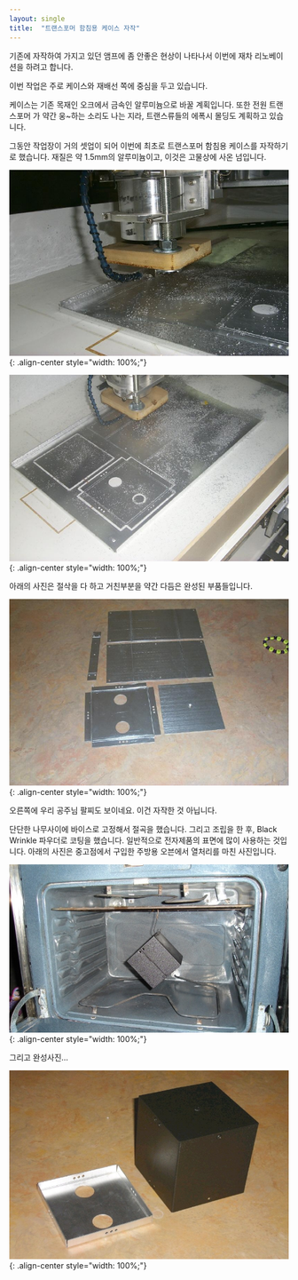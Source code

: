 ```yaml
---
layout: single
title:  "트랜스포머 함침용 케이스 자작"
---
```


기존에 자작하여 가지고 있던 앰프에 좀 안좋은 현상이 나타나서 이번에 재차 리노베이션을 하려고 합니다.

이번 작업은 주로 케이스와 재배선 쪽에 중심을 두고 있습니다.

케이스는 기존 목재인 오크에서 금속인 알루미늄으로 바꿀 계획입니다. 또한 전원 트랜스포머 가 약간 웅~하는 소리도 나는 지라, 트랜스류들의 에폭시 몰딩도 계획하고 있습니다.

그동안 작업장이 거의 셋업이 되어 이번에 최초로 트랜스포머 함침용 케이스를 자작하기로 했습니다.
재질은 약 1.5mm의 알루미늄이고, 이것은 고물상에 사온 넘입니다.

![styled-image](/assets/images/2006-09-24/2006-09-24-01.jpg){: .align-center style="width: 100%;"}

![styled-image](/assets/images/2006-09-24/2006-09-24-02.jpg){: .align-center style="width: 100%;"}

아래의 사진은 절삭을 다 하고 거친부분을 약간 다듬은 완성된 부품들입니다.

![styled-image](/assets/images/2006-09-24/2006-09-24-03.jpg){: .align-center style="width: 100%;"}

오른쪽에 우리 공주님 팔찌도 보이네요. 이건 자작한 것 아닙니다.

단단한 나무사이에 바이스로 고정해서 절곡을 했습니다. 그리고 조립을 한 후, Black Wrinkle 파우더로 코팅을 했습니다. 일반적으로 전자제품의 표면에 많이 사용하는 것입니다.
아래의 사진은 중고점에서 구입한 주방용 오븐에서 열처리를 마친 사진입니다.

![styled-image](/assets/images/2006-09-24/2006-09-24-04.jpg){: .align-center style="width: 100%;"}

그리고 완성사진…

![styled-image](/assets/images/2006-09-24/2006-09-24-05.jpg){: .align-center style="width: 100%;"}
